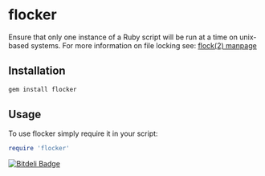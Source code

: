 flocker
=======

Ensure that only one instance of a Ruby script will be run at a time on unix-based systems. For more information on file locking see: [flock(2) manpage](http://linux.die.net/man/2/flock)

## Installation
```ruby
gem install flocker
```

## Usage

To use flocker simply require it in your script:
```ruby
require 'flocker'
```


[![Bitdeli Badge](https://d2weczhvl823v0.cloudfront.net/chrismetcalfe/flocker/trend.png)](https://bitdeli.com/free "Bitdeli Badge")

